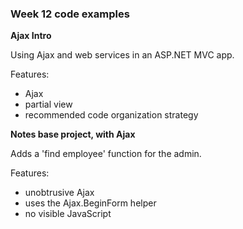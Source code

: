 ### Week 12 code examples

**Ajax Intro**

Using Ajax and web services in an ASP.NET MVC app.

Features:
- Ajax
- partial view
- recommended code organization strategy

**Notes base project, with Ajax**

Adds a 'find employee' function for the admin.

Features:

- unobtrusive Ajax
- uses the Ajax.BeginForm helper
- no visible JavaScript
